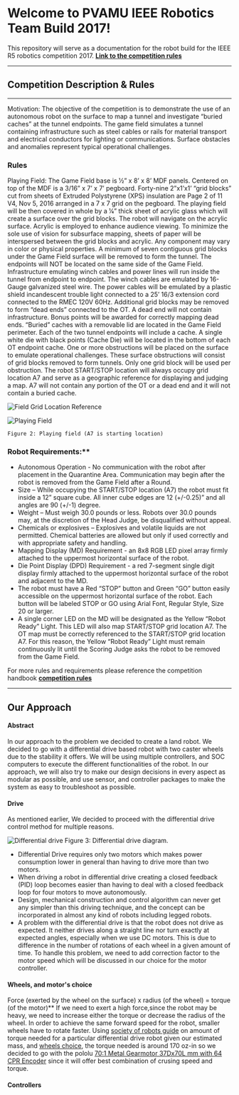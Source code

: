 Welcome to PVAMU IEEE Robotics Team Build 2017!
===================================

This repository will serve as a documentation for the robot build for the IEEE R5 robotics competition 2017.
[**Link to the competition rules**](https://drive.google.com/file/d/0Byoc_-AOKdM3Y2l4aGluVUU1c2M/view?usp=sharing)

----------
## Competition Description & Rules
-----------
Motivation:
The objective of the competition is to demonstrate the use of an autonomous robot on the surface to map a tunnel and investigate “buried caches” at the tunnel endpoints. The game field simulates a tunnel containing infrastructure such as steel cables or rails for material transport and electrical conductors for lighting or communications. Surface obstacles and anomalies represent typical operational challenges.

### Rules
Playing Field:
The Game Field base is 1⁄2” x 8’ x 8’ MDF panels. Centered on top of the MDF is a 3/16” x 7’ x 7’ pegboard. Forty-nine 2”x1’x1’ “grid blocks” cut from sheets of Extruded Polystyrene (XPS) insulation are Page 2 of 11 V4, Nov 5, 2016 arranged in a 7 x 7 grid on the pegboard. The playing field will be then covered in whole by a 1⁄4” thick sheet of acrylic glass which will create a surface over the grid blocks. The robot will navigate on the acrylic surface. Acrylic is employed to enhance audience viewing. To minimize the sole use of vision for subsurface mapping, sheets of paper will be interspersed between the grid blocks and acrylic. Any component may vary in color or physical properties. A minimum of seven contiguous grid blocks under the Game Field surface will be removed to form the tunnel. The endpoints will NOT be located on the same side of the Game Field. Infrastructure emulating  winch cables and power lines will run inside the tunnel from endpoint to endpoint. The winch cables are emulated by 16-Gauge galvanized steel wire. The power cables will be emulated by a plastic shield incandescent trouble light connected to a 25’ 16/3 extension cord connected to the RMEC 120V 60Hz. Additional grid blocks may be removed to form “dead ends” connected to the OT. A dead end will not contain infrastructure. Bonus points will be awarded for correctly mapping dead ends.  “Buried” caches with a removable lid are located in the Game Field perimeter. Each of the two tunnel endpoints will include a cache. A single white die with black points (Cache Die) will be located in the bottom of each OT endpoint cache. One or more obstructions will be placed on the surface to emulate operational challenges. These surface obstructions will consist of grid blocks removed to form tunnels. Only one grid block will be used per obstruction. The robot START/STOP location will always occupy grid location A7 and serve as a geographic reference for displaying and judging a map. A7 will not contain any portion of the OT or a dead end and it will not contain a buried cache.
  
  ![Field Grid Location Reference](http://i.imgur.com/U3f8P9k.png)


 ![Playing Field](http://i.imgur.com/rrfTyYz.png)
 
	Figure 2: Playing field (A7 is starting location)
### Robot Requirements:**
 
- Autonomous Operation - No communication with the robot after placement in the Quarantine Area. Communication may begin after the robot is removed from the Game Field after a Round.
-  Size – While occupying the START/STOP location (A7) the robot must fit inside a 12” square cube. All inner cube edges are 12 (+/-0.25)” and all angles are 90 (+/-1) degree.
-  Weight – Must weigh 30.0 pounds or less. Robots over 30.0 pounds may, at the discretion of the Head Judge, be disqualified without appeal.
-  Chemicals or explosives – Explosives and volatile liquids are not permitted. Chemical batteries are allowed but only if used correctly and  with appropriate safety and handling. 
-  Mapping Display (MD) Requirement - an 8x8 RGB LED pixel array firmly attached to the uppermost horizontal surface of the robot.
-  Die Point Display (DPD) Requirement - a red 7-segment single digit display firmly attached to the uppermost horizontal surface of the robot and adjacent to the MD.
-  The robot must have a Red “STOP” button and Green “GO” button easily accessible on the uppermost horizontal surface of the robot. Each button will be labeled STOP or GO using Arial Font, Regular Style, Size 20 or larger.
-   A single corner LED on the MD will be designated as the Yellow “Robot Ready” Light. This LED will also map START/STOP grid location A7. The OT map must be correctly referenced to the START/STOP grid location A7. For this reason, the Yellow “Robot Ready” Light must remain continuously lit until the Scoring Judge asks the robot to be removed from the Game Field.

For more rules and requirements please reference the competition handbook [**competition rules**](https://drive.google.com/file/d/0Byoc_-AOKdM3Y2l4aGluVUU1c2M/view?usp=sharing)
 
 ----------
## Our Approach

#### Abstract
In our approach to the problem we decided to create a land robot. We decided to go with a differential drive based robot with two caster wheels due to the stability it offers. We will be using multiple controllers, and SOC computers to execute the different functionalities of the robot. In our approach, we will also try to make our design decisions in every aspect as modular as possible, and use sensor, and controller packages to make the system as easy to troubleshoot as possible.

#### Drive
As mentioned earlier, We decided to proceed with the differential drive control method for multiple reasons. 

![Differential drive](http://i.imgur.com/F9FaJ1Q.png)
Figure 3:  Differential drive diagram.
- Differential Drive requires only two motors which makes power consumption lower in general than having to drive more than two motors.
- When driving a robot in differential drive creating a closed feedback (PID) loop becomes easier than having to deal with a closed feedback loop for four motors to move autonomously.
- Design, mechanical construction and control algorithm can never get any simpler than this driving technique, and the concept can be incorporated in almost any kind of robots including legged robots.
- A problem with the differential drive is that the robot does not drive as expected. It neither drives along a straight line nor turn exactly at expected angles, especially when we use DC motors. This is due to difference in the number of rotations of each wheel in a given amount of time. To handle this problem, we need to add correction factor to the motor speed which will be discussed in our choice for the motor controller.

#### Wheels, and motor's choice
Force (exerted by the wheel on the surface) x radius (of the wheel) = torque (of the motor)** If we need to exert a high force,since the robot may be heavy, we need to increase either the torque or decrease the radius of the wheel. In order to achieve the same forward speed for the robot, smaller wheels have to rotate faster. Using [society of robots guide](http://www.societyofrobots.com/mechanics_dynamics.shtml) on amount of torque needed for a particular differential drive robot given our estimated mass, and [wheels choice](https://www.pololu.com/product/1433), the torque needed is around 170 oz-in so we decided to go with the pololu [70:1 Metal Gearmotor 37Dx70L mm with 64 CPR Encoder](https://www.pololu.com/product/2825) since it will offer best combination of crusing speed and torque.

#### Controllers




